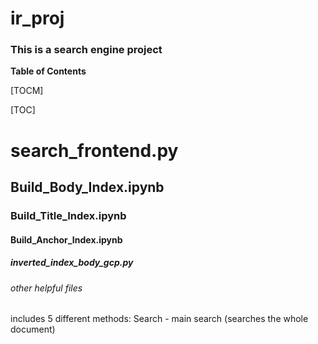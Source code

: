 # ir_proj

### This is a search engine project
**Table of Contents**

[TOCM]

[TOC]

# search_frontend.py
## Build_Body_Index.ipynb
### Build_Title_Index.ipynb
#### Build_Anchor_Index.ipynb
##### inverted_index_body_gcp.py
###### other helpful files


includes 5 different methods:
Search - main search (searches the whole document)

